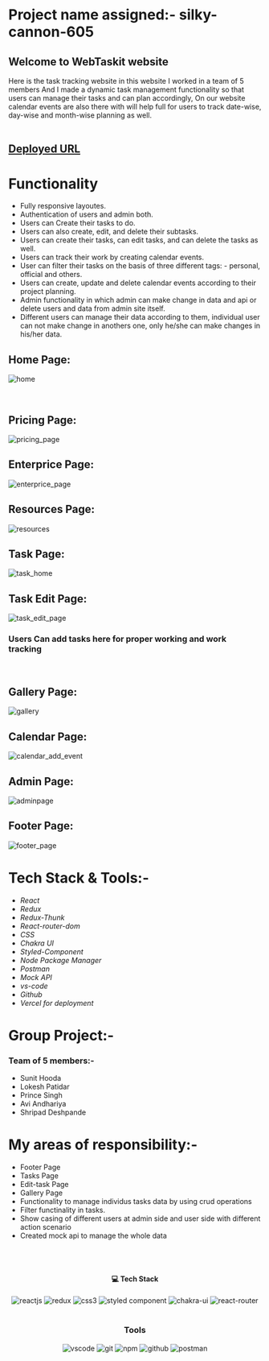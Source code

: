 # Project name assigned:-  silky-cannon-605
## Welcome to WebTaskit website
Here is the task tracking website in this website I worked in a team of 5 members And I made a dynamic task management functionality so that users can manage their tasks and can plan accordingly, On our website calendar events are also there with will help full for users to track date-wise, day-wise and month-wise planning as well.
<br/>
<br/>

## [Deployed URL]( https://webtaskit.vercel.app/)

# Functionality
  -  Fully responsive layoutes.
  -  Authentication of users and admin both.
  -  Users can Create their tasks to do.
  -  Users can also create, edit, and delete their subtasks.
  -  Users can create their tasks, can edit tasks, and can delete the tasks as well.
  -  Users can track their work by creating calendar events.
  -  User can filter their tasks on the basis of three different tags: -  personal, official and others.
  -  Users can create, update and delete calendar events according to their project planning.
  -  Admin functionality in which admin can make change in data and api or delete users and data from admin site itself.
  -  Different users can manage their data according to them, individual user can not make change in anothers one, only he/she can make changes in his/her data.
  


## Home Page:
![home](https://user-images.githubusercontent.com/105616033/208385532-4718f1d5-f869-4a91-9f11-73c2afe9f8ee.png)


<br/>

## Pricing Page:
![pricing_page](https://user-images.githubusercontent.com/105616033/208385653-97ec84e8-9b1e-4fdb-bea6-2d3dc4e5d834.png)


## Enterprice Page:
![enterprice_page](https://user-images.githubusercontent.com/105616033/208385801-13e0403c-c2d1-4962-9abf-a31fbdfa4db8.png)


## Resources Page:
![resources](https://user-images.githubusercontent.com/105616033/208385980-efc474ee-b7d0-4a2d-93a6-f7cd13dadaf9.png)

## Task Page:
![task_home](https://user-images.githubusercontent.com/105616033/208386124-beb8835c-3d78-4539-8a0f-49a429f10861.png)


## Task Edit Page:
![task_edit_page](https://user-images.githubusercontent.com/105616033/208386618-b071047c-8c46-4dda-9359-46b9e8e67ecd.png)

<h3>Users Can add tasks here for proper working and work tracking</h3>
<br/>

## Gallery Page:
![gallery](https://user-images.githubusercontent.com/105616033/208386379-773303d7-0812-45de-9652-da7b668924aa.png)


## Calendar Page:
![calendar_add_event](https://user-images.githubusercontent.com/105616033/208386530-ae36fa88-7ace-49a0-b665-4fd9c3da26b9.png)


## Admin Page:
![adminpage](https://user-images.githubusercontent.com/105616033/208386761-bfde27b4-7e66-44f7-b3f3-67a70ffdaf46.png)


## Footer Page:
![footer_page](https://user-images.githubusercontent.com/105616033/208386869-ea4e5377-d27c-444b-9a0c-0bd7ab868979.png)


# Tech Stack & Tools:-
- *React*
- *Redux*
- *Redux-Thunk*
- *React-router-dom*
- *CSS*
- *Chakra UI*
- *Styled-Component*
- *Node Package Manager*
- *Postman*
- *Mock API*
- *vs-code*
- *Github*
- *Vercel for deployment*

# Group Project:-
###  Team of 5 members:- 
  - Sunit Hooda
  - Lokesh Patidar
  - Prince Singh
  - Avi Andhariya
  - Shripad Deshpande

# My areas of responsibility:-
 - Footer Page
 - Tasks Page
 - Edit-task Page
 - Gallery Page
 - Functionality to manage individus tasks data by using crud operations
 - Filter functinality in tasks.
 - Show casing of different users at admin side and user side with different action scenario
 - Created mock api to manage the whole data
 
</br>

<br/>
<h4 align="center">💻 Tech Stack</h4>
 <div align="center">
   <img src="https://img.shields.io/badge/React-20232A?style=for-the-badge&logo=react&logoColor=61DAFB"  align="center" alt="reactjs" />
   <img src="https://img.shields.io/badge/Redux-593D88?style=for-the-badge&logo=redux&logoColor=white"  align="center" alt="redux" />
   <img src = "https://img.shields.io/badge/css3-%231572B6.svg?style=for-the-badge&logo=css3&logoColor=white" align="center" alt="css3">
   <img src="https://img.shields.io/badge/styled--components-DB7093?style=for-the-badge&logo=styled-components&logoColor=white"  align="center" alt="styled component" />
   <img src = "https://img.shields.io/badge/chakra ui-%234ED1C5.svg?style=for-the-badge&logo=chakraui&logoColor=white" align="center" alt="chakra-ui"/>
   <img src="https://img.shields.io/badge/React_Router-CA4245?style=for-the-badge&logo=react-router&logoColor=white"  align="center" alt="react-router" />
</div>
<br/>


<div align="center"><h3 align="center">Tools</h3> 
  <img src="https://img.shields.io/badge/Visual%20Studio-5C2D91.svg?style=for-the-badge&logo=visual-studio&logoColor=white"  align="center" alt="vscode"/>
   <img src="https://img.shields.io/badge/vercel-%23000000.svg?style=for-the-badge&logo=vercel&logoColor=whit" align="center" alt="git"/>
  <img src = "https://img.shields.io/badge/NPM-%23000000.svg?style=for-the-badge&logo=npm&logoColor=white" align="center" alt="npm">
  <img src="https://img.shields.io/badge/GitHub-100000?style=for-the-badge&logo=github&logoColor=white"  align="center" alt="github"/>
  <img src ="https://img.shields.io/badge/Postman-FF6C37?style=for-the-badge&logo=postman&logoColor=white" align="center" alt="postman">
</div>
